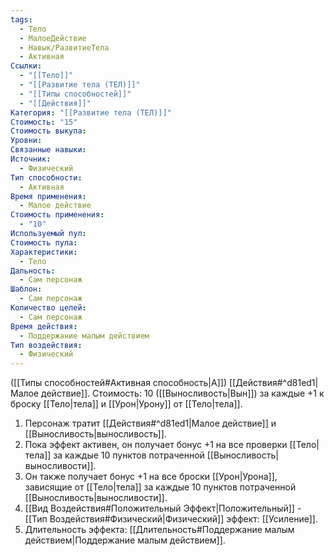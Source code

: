 ```yaml
---
tags:
  - Тело
  - МалоеДействие
  - Навык/РазвитиеТела
  - Активная
Ссылки:
  - "[[Тело]]"
  - "[[Развитие тела (ТЕЛ)]]"
  - "[[Типы способностей]]"
  - "[[Действия]]"
Категория: "[[Развитие тела (ТЕЛ)]]"
Стоимость: "15"
Стоимость выкупа: 
Уровни: 
Связанные навыки: 
Источник:
  - Физический
Тип способности:
  - Активная
Время применения:
  - Малое действие
Стоимость применения:
  - "10"
Используемый пул: 
Стоимость пула: 
Характеристики:
  - Тело
Дальность:
  - Сам персонаж
Шаблон:
  - Сам персонаж
Количество целей:
  - Сам персонаж
Время действия:
  - Поддержание малым действием
Тип воздействия:
  - Физический
---
```

([[Типы способностей#Активная способность|А]]) [[Действия#^d81ed1|Малое действие]]. Стоимость: 10 ([[Выносливость|Вын]]) за каждые +1 к броску [[Тело|тела]] и [[Урон|Урону]] от [[Тело|тела]].

1. Персонаж тратит [[Действия#^d81ed1|Малое действие]] и [[Выносливость|выносливость]].
2. Пока эффект активен, он получает бонус +1 на все проверки [[Тело|тела]] за каждые 10 пунктов потраченной [[Выносливость|выносливости]]. 
3. Он также получает бонус +1 на все броски [[Урон|Урона]], зависящие от [[Тело|тела]] за каждые 10 пунктов потраченной [[Выносливость|выносливости]]. 
4. [[Вид Воздействия#Положительный Эффект|Положительный]] - [[Тип Воздействия#Физический|Физический]] эффект: [[Усиление]].
5. Длительность эффекта: [[Длительность#Поддержание малым действием|Поддержание малым действием]].
